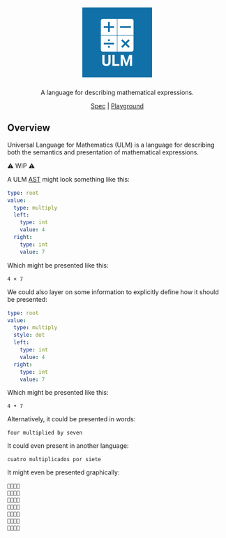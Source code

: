 <div align="center">
  <h1>
    <img src="logo.png" alt="Universal Language for Mathematics (ULM)" width="160" />
  </h1>
  <p>A language for describing mathematical expressions.</p>
  <a href="https://ulm-spec.haydn.now.sh/">Spec</a> | <a href="https://ulm-playground.haydn.now.sh">Playground</a>
</div>

## Overview

Universal Language for Mathematics (ULM) is a language for describing both the semantics and presentation of mathematical expressions.

⚠️ WIP ⚠️

A ULM [AST](https://en.wikipedia.org/wiki/Abstract_syntax_tree) might look something like this:

```yaml
type: root
value:
  type: multiply
  left:
    type: int
    value: 4
  right:
    type: int
    value: 7
```

Which might be presented like this:

```
4 × 7
```

We could also layer on some information to explicitly define how it should be presented:

```yaml
type: root
value:
  type: multiply
  style: dot
  left:
    type: int
    value: 4
  right:
    type: int
    value: 7
```

Which might be presented like this:

```
4 • 7
```

Alternatively, it could be presented in words:

```
four multiplied by seven
```

It could even present in another language:

```
cuatro multiplicados por siete
```

It might even be presented graphically:

```
🦄🦄🦄🦄
🦄🦄🦄🦄
🦄🦄🦄🦄
🦄🦄🦄🦄
🦄🦄🦄🦄
🦄🦄🦄🦄
🦄🦄🦄🦄
```
